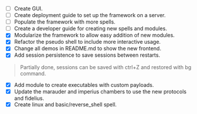 - [ ] Create GUI.
- [ ] Create deployment guide to set up the framework on a server.
- [ ] Populate the framework with more spells.
- [ ] Create a developer guide for creating new spells and modules.
- [x] Modularize the framework to allow easy addition of new modules.
- [X] Refactor the pseudo shell to include more interactive usage.
- [X] Change all demos in README.md to show the new frontend.
- [X] Add session persistence to save sessions between restarts.
> Partially done, sessions can be saved with ctrl+Z and restored with bg command.
- [X] Add module to create executables with custom payloads.
- [X] Update the marauder and imperius chambers to use the new protocols and fidelius.
- [X] Create linux and basic/reverse_shell spell.